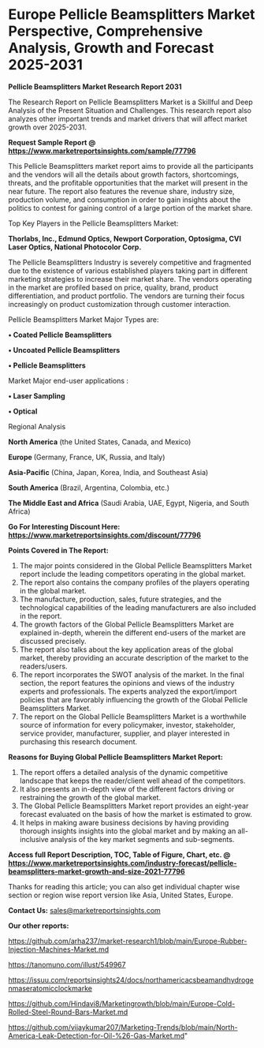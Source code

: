 # Europe Pellicle Beamsplitters Market Perspective, Comprehensive Analysis, Growth and Forecast 2025-2031

<strong>Pellicle Beamsplitters Market Research Report 2031</strong>

The Research Report on Pellicle Beamsplitters Market is a Skillful and Deep Analysis of the Present Situation and Challenges. This research report also analyzes other important trends and market drivers that will affect market growth over 2025-2031.

<strong>Request Sample Report @ <a href=https://www.marketreportsinsights.com/sample/77796>https://www.marketreportsinsights.com/sample/77796</a></strong>

This Pellicle Beamsplitters market report aims to provide all the participants and the vendors will all the details about growth factors, shortcomings, threats, and the profitable opportunities that the market will present in the near future. The report also features the revenue share, industry size, production volume, and consumption in order to gain insights about the politics to contest for gaining control of a large portion of the market share.

Top Key Players in the Pellicle Beamsplitters Market:

<strong>Thorlabs, Inc., Edmund Optics, Newport Corporation, Optosigma, CVI Laser Optics, National Photocolor Corp.</strong>

The Pellicle Beamsplitters Industry is severely competitive and fragmented due to the existence of various established players taking part in different marketing strategies to increase their market share. The vendors operating in the market are profiled based on price, quality, brand, product differentiation, and product portfolio. The vendors are turning their focus increasingly on product customization through customer interaction.

Pellicle Beamsplitters Market Major Types are:

<strong>• Coated Pellicle Beamsplitters

• Uncoated Pellicle Beamsplitters

• Pellicle Beamsplitters</strong>

Market Major end-user applications :

<strong>• Laser Sampling

• Optical</strong>

Regional Analysis

</u><strong><b>North America</b></strong> (the United States, Canada, and Mexico)

<strong><b>Europe </b></strong>(Germany, France, UK, Russia, and Italy)

<strong><b>Asia-Pacific</b></strong> (China, Japan, Korea, India, and Southeast Asia)

<strong><b>South America</b></strong> (Brazil, Argentina, Colombia, etc.)

<strong><b>The Middle East and Africa</b></strong> (Saudi Arabia, UAE, Egypt, Nigeria, and South Africa)

<strong>Go For Interesting Discount Here: <a href=https://www.marketreportsinsights.com/discount/77796>https://www.marketreportsinsights.com/discount/77796</a></strong>

<strong>Points Covered in The Report:</strong>
<ol>
  <li>The major points considered in the Global Pellicle Beamsplitters Market report include the leading competitors operating in the global market.</li>
  <li>The report also contains the company profiles of the players operating in the global market.</li>
  <li>The manufacture, production, sales, future strategies, and the technological capabilities of the leading manufacturers are also included in the report.</li>
  <li>The growth factors of the Global Pellicle Beamsplitters Market are explained in-depth, wherein the different end-users of the market are discussed precisely.</li>
  <li>The report also talks about the key application areas of the global market, thereby providing an accurate description of the market to the readers/users.</li>
  <li>The report incorporates the SWOT analysis of the market. In the final section, the report features the opinions and views of the industry experts and professionals. The experts analyzed the export/import policies that are favorably influencing the growth of the Global Pellicle Beamsplitters Market.</li>
  <li>The report on the Global Pellicle Beamsplitters Market is a worthwhile source of information for every policymaker, investor, stakeholder, service provider, manufacturer, supplier, and player interested in purchasing this research document.</li>
</ol>
<strong>Reasons for Buying Global Pellicle Beamsplitters Market Report:</strong>

<ol>
  <li>The report offers a detailed analysis of the dynamic competitive landscape that keeps the reader/client well ahead of the competitors.</li>
  <li>It also presents an in-depth view of the different factors driving or restraining the growth of the global market.</li>
  <li>The Global Pellicle Beamsplitters Market report provides an eight-year forecast evaluated on the basis of how the market is estimated to grow.</li>
  <li>It helps in making aware business decisions by having providing thorough insights insights into the global market and by making an all-inclusive analysis of the key market segments and sub-segments.</li>
</ol>
<strong>Access full Report Description, TOC, Table of Figure, Chart, etc. @ <a href=https://www.marketreportsinsights.com/industry-forecast/pellicle-beamsplitters-market-growth-and-size-2021-77796>https://www.marketreportsinsights.com/industry-forecast/pellicle-beamsplitters-market-growth-and-size-2021-77796</a></strong>


Thanks for reading this article; you can also get individual chapter wise section or region wise report version like Asia, United States, Europe.

<strong>Contact Us:</strong>
sales@marketreportsinsights.com

<strong>Our other reports:</strong>

<a href=https://github.com/arha237/market-research1/blob/main/Europe-Rubber-Injection-Machines-Market.md>https://github.com/arha237/market-research1/blob/main/Europe-Rubber-Injection-Machines-Market.md</a>

<a href=https://tanomuno.com/illust/549967>https://tanomuno.com/illust/549967</a>

<a href=https://issuu.com/reportsinsights24/docs/northamericacsbeamandhydrogenmaseratomicclockmarke>https://issuu.com/reportsinsights24/docs/northamericacsbeamandhydrogenmaseratomicclockmarke</a>

<a href=https://github.com/Hindavi8/Marketingrowth/blob/main/Europe-Cold-Rolled-Steel-Round-Bars-Market.md>https://github.com/Hindavi8/Marketingrowth/blob/main/Europe-Cold-Rolled-Steel-Round-Bars-Market.md</a>

<a href=https://github.com/vijaykumar207/Marketing-Trends/blob/main/North-America-Leak-Detection-for-Oil-%26-Gas-Market.md>https://github.com/vijaykumar207/Marketing-Trends/blob/main/North-America-Leak-Detection-for-Oil-%26-Gas-Market.md</a>"
